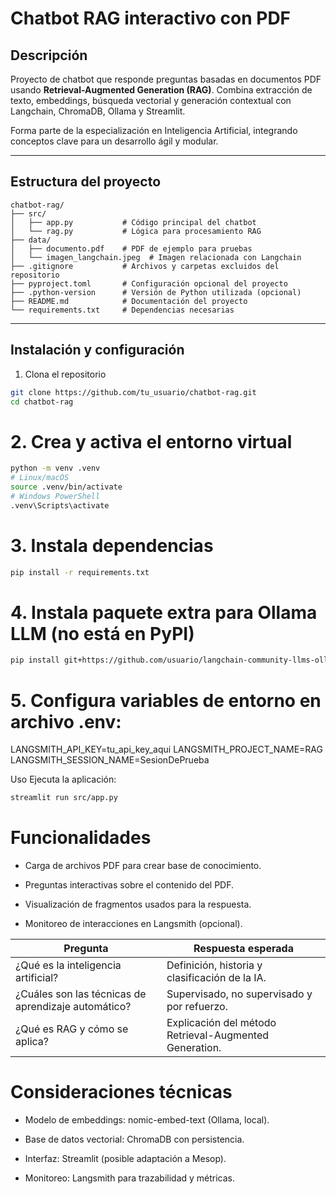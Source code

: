 # Chatbot RAG interactivo con PDF

## Descripción

Proyecto de chatbot que responde preguntas basadas en documentos PDF usando **Retrieval-Augmented Generation (RAG)**. Combina extracción de texto, embeddings, búsqueda vectorial y generación contextual con Langchain, ChromaDB, Ollama y Streamlit.

Forma parte de la especialización en Inteligencia Artificial, integrando conceptos clave para un desarrollo ágil y modular.

---

## Estructura del proyecto

```plaintext
chatbot-rag/
├── src/
│   ├── app.py           # Código principal del chatbot
│   └── rag.py           # Lógica para procesamiento RAG
├── data/
│   ├── documento.pdf    # PDF de ejemplo para pruebas
│   └── imagen_langchain.jpeg  # Imagen relacionada con Langchain
├── .gitignore           # Archivos y carpetas excluidos del repositorio
├── pyproject.toml       # Configuración opcional del proyecto
├── .python-version      # Versión de Python utilizada (opcional)
├── README.md            # Documentación del proyecto
└── requirements.txt     # Dependencias necesarias
```
---

## Instalación y configuración

1. Clona el repositorio

```bash
git clone https://github.com/tu_usuario/chatbot-rag.git
cd chatbot-rag
```

# 2. Crea y activa el entorno virtual

```bash
python -m venv .venv
# Linux/macOS
source .venv/bin/activate
# Windows PowerShell
.venv\Scripts\activate
```

# 3. Instala dependencias
```bash
pip install -r requirements.txt
```

# 4. Instala paquete extra para Ollama LLM (no está en PyPI)
```bash
pip install git+https://github.com/usuario/langchain-community-llms-ollama.git
```

# 5. Configura variables de entorno en archivo .env:

LANGSMITH_API_KEY=tu_api_key_aqui
LANGSMITH_PROJECT_NAME=RAG
LANGSMITH_SESSION_NAME=SesionDePrueba

Uso
Ejecuta la aplicación:
```bash
streamlit run src/app.py
```
# Funcionalidades

- Carga de archivos PDF para crear base de conocimiento.

- Preguntas interactivas sobre el contenido del PDF.

- Visualización de fragmentos usados para la respuesta.

- Monitoreo de interacciones en Langsmith (opcional).

| Pregunta                                            | Respuesta esperada                                     |
| --------------------------------------------------- | ------------------------------------------------------ |
| ¿Qué es la inteligencia artificial?                 | Definición, historia y clasificación de la IA.         |
| ¿Cuáles son las técnicas de aprendizaje automático? | Supervisado, no supervisado y por refuerzo.            |
| ¿Qué es RAG y cómo se aplica?                       | Explicación del método Retrieval-Augmented Generation. |

# Consideraciones técnicas

- Modelo de embeddings: nomic-embed-text (Ollama, local).

- Base de datos vectorial: ChromaDB con persistencia.

- Interfaz: Streamlit (posible adaptación a Mesop).

- Monitoreo: Langsmith para trazabilidad y métricas.


